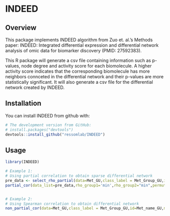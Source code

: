 
<!-- README.md is generated from README.Rmd. Please edit that file -->

# INDEED

## Overview

This package implements INDEED algorithm from Zuo et. al.’s Methods
paper: INDEED: Integrated differential expression and differential
network analysis of omic data for biomarker discovery (PMID: 27592383).

This R package will generate a csv file containing information such as
p-values, node degree and activity score for each biomolecule. A higher
activity score indicates that the corresponding biomolecule has more
neighbors connceted in the differential network and their p-values are
more statistically significant. It will also generate a csv file for the
differential network created by INDEED.

## Installation

You can install INDEED from github with:

``` r
# The development version from GitHub:
# install.packages("devtools")
devtools::install_github("ressomlab/INDEED")
```

## Usage

``` r
library(INDEED)

# Example 1:
# Using partial correlation to obtain sparse differential network
pre_data <- select_rho_partial(data=Met_GU,class_label = Met_Group_GU,id=Met_name_GU,error_curve = "YES")
partial_cor(data_list=pre_data,rho_group1='min',rho_group2="min",permutation = 1000,p_val=pvalue_M_GU,permutation_thres = 0.05)


# Example 2:
# Using Spearman correlation to obtain differential network
non_partial_cor(data=Met_GU,class_label = Met_Group_GU,id=Met_name_GU,method="spearman",permutation_thres = 0.05)
```
